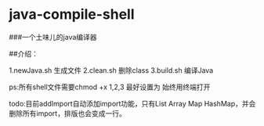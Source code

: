 # java-compile-shell

###一个土味儿的java编译器

##介绍：

1.newJava.sh 生成文件
2.clean.sh 删除class
3.build.sh 编译Java

ps:所有shell文件需要chmod +x
1,2,3 最好设置为 始终用终端打开

todo:目前addImport自动添加import功能，只有List Array Map HashMap，并会删除所有import，排版也会变成一行。


